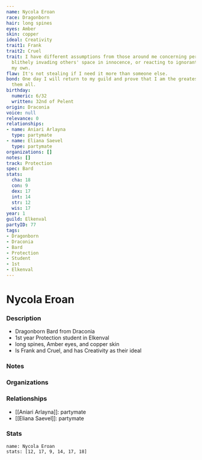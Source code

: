 ```yaml
---
name: Nycola Eroan
race: Dragonborn
hair: long spines
eyes: Amber
skin: copper
ideal: Creativity
trait1: Frank
trait2: Cruel
trait: I have different assumptions from those around me concerning personal space,
  blithely invading others' space in innocence, or reacting to ignorant invasion of
  my own.
flaw: It's not stealing if I need it more than someone else.
bond: One day I will return to my guild and prove that I am the greatest artisan of
  them all.
birthday:
  numeric: 6/32
  written: 32nd of Pelent
origin: Draconia
voice: null
relevance: 0
relationships:
- name: Aniari Arlayna
  type: partymate
- name: Eliana Saevel
  type: partymate
organizations: []
notes: []
track: Protection
spec: Bard
stats:
  cha: 18
  con: 9
  dex: 17
  int: 14
  str: 12
  wis: 17
year: 1
guild: Elkenval
partyID: 77
tags:
- Dragonborn
- Draconia
- Bard
- Protection
- Student
- 1st
- Elkenval
---
```

# Nycola Eroan
### Description
- Dragonborn Bard from Draconia
- 1st year Protection student in Elkenval
- long spines, Amber eyes, and copper skin
- Is Frank and Cruel, and has Creativity as their ideal

### Notes

### Organizations

### Relationships
- [[Aniari Arlayna]]: partymate
- [[Eliana Saevel]]: partymate

### Stats
```statblock
name: Nycola Eroan
stats: [12, 17, 9, 14, 17, 18]
```